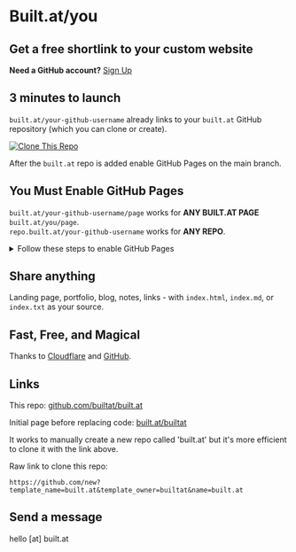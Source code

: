 # Built.at/you

## Get a free shortlink to your custom website  

**Need a GitHub account?** [Sign Up](https://github.com/join)  

## 3 minutes to launch  

`built.at/your-github-username` already links to your `built.at` GitHub repository (which you can clone or create).    

[![Clone This Repo](https://img.shields.io/badge/Clone%20This%20Repo-181717?style=for-the-badge&logo=github&logoColor=white)](https://github.com/new?template_name=built.at&template_owner=builtat&name=built.at)

After the `built.at` repo is added enable GitHub Pages on the main branch.

## You Must Enable GitHub Pages

`built.at/your-github-username/page` works for **ANY BUILT.AT PAGE** `built.at/you/page`.  
`repo.built.at/your-github-username` works for **ANY REPO**.

<details>
  <summary>Follow these steps to enable GitHub Pages</summary>
  
  ### If you're signed in to GitHub, go to **Settings / Pages** quicker by [clicking here](https://builtat.github.io/misc/setpage.html)
  
- In your new **built.at** repository, click  **Settings**. If you cannot see the "Settings" tab, select the  dropdown menu, then click Settings.

- In the sidebar, click **Pages**.

- Under "Build and deployment", under "Source" **Deploy from a branch** should be selected.

- Under "Branch", **main** should be selected.

*Reference: [GitHub Docs Quickstart #Creating-Your-Website  - Steps 6-9](https://docs.github.com/en/pages/quickstart#creating-your-website)*

</details>


## Share anything  

Landing page, portfolio, blog, notes, links - with `index.html`, `index.md`, or `index.txt` as your source.  

## Fast, Free, and Magical 
Thanks to [Cloudflare](https://cloudflare.com) and [GitHub](https://github.com).  

## Links

This repo: [github.com/builtat/built.at](https://github.com/builtat/built.at)

Initial page before replacing code: [built.at/builtat](https://built.at/builtat)

It works to manually create a new repo called 'built.at' but it's more efficient to clone it with the link above. 

Raw link to clone this repo:
```
https://github.com/new?template_name=built.at&template_owner=builtat&name=built.at
```

## Send a message  
hello [at] built.at  

